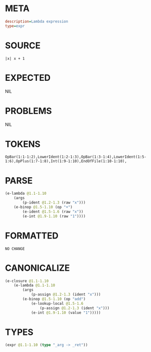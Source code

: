 # META
~~~ini
description=Lambda expression
type=expr
~~~
# SOURCE
~~~roc
|x| x + 1
~~~
# EXPECTED
NIL
# PROBLEMS
NIL
# TOKENS
~~~zig
OpBar(1:1-1:2),LowerIdent(1:2-1:3),OpBar(1:3-1:4),LowerIdent(1:5-1:6),OpPlus(1:7-1:8),Int(1:9-1:10),EndOfFile(1:10-1:10),
~~~
# PARSE
~~~clojure
(e-lambda @1.1-1.10
	(args
		(p-ident @1.2-1.3 (raw "x")))
	(e-binop @1.5-1.10 (op "+")
		(e-ident @1.5-1.6 (raw "x"))
		(e-int @1.9-1.10 (raw "1"))))
~~~
# FORMATTED
~~~roc
NO CHANGE
~~~
# CANONICALIZE
~~~clojure
(e-closure @1.1-1.10
	(e-lambda @1.1-1.10
		(args
			(p-assign @1.2-1.3 (ident "x")))
		(e-binop @1.5-1.10 (op "add")
			(e-lookup-local @1.5-1.6
				(p-assign @1.2-1.3 (ident "x")))
			(e-int @1.9-1.10 (value "1")))))
~~~
# TYPES
~~~clojure
(expr @1.1-1.10 (type "_arg -> _ret"))
~~~
